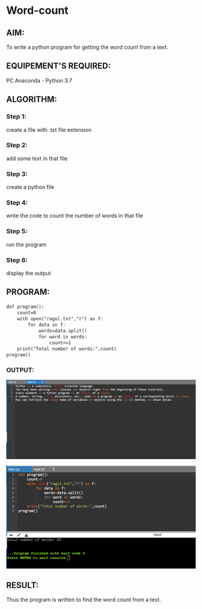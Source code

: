# Word-count
## AIM:
To write a python program for getting the word count from a text.
## EQUIPEMENT'S REQUIRED: 
PC
Anaconda - Python 3.7
## ALGORITHM: 
### Step 1:
create a file with .txt file extension
### Step 2: 
 add some text in that file
### Step 3: 
create a python file
### Step 4:  
write the code to count the number of words in that file
### Step 5: 
run the program
### Step 6: 
display the output
## PROGRAM:
~~~
def program():
    count=0
    with open("ragul.txt","r") as f:
        for data in f:
            words=data.split()
            for word in words:
                count+=1
    print("Total number of words:",count)
program()

~~~

### OUTPUT:

![output](2.png)

![output](1.png)



## RESULT:
Thus the program is written to find the word count from a text.
